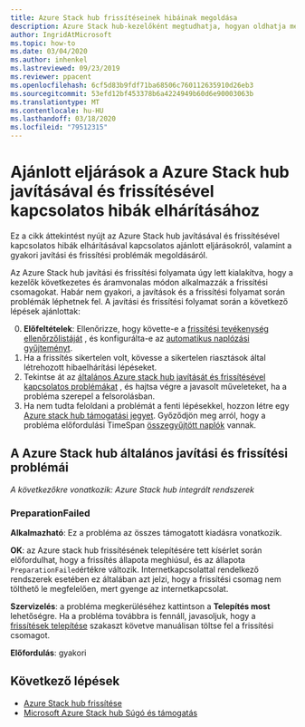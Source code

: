 ```yaml
---
title: Azure Stack hub frissítéseinek hibáinak megoldása
description: Azure Stack hub-kezelőként megtudhatja, hogyan oldhatja meg a frissítéssel kapcsolatos problémákat, hogy Azure Stack hub a lehető leggyorsabban tudjon visszatérni az éles környezetbe.
author: IngridAtMicrosoft
ms.topic: how-to
ms.date: 03/04/2020
ms.author: inhenkel
ms.lastreviewed: 09/23/2019
ms.reviewer: ppacent
ms.openlocfilehash: 6cf5d83b9fdf71ba68506c760112635910d26eb3
ms.sourcegitcommit: 53efd12bf453378b6a4224949b60d6e90003063b
ms.translationtype: MT
ms.contentlocale: hu-HU
ms.lasthandoff: 03/18/2020
ms.locfileid: "79512315"
---
```

# <a name="best-practices-for-troubleshooting-azure-stack-hub-patch-and-update-issues"></a>Ajánlott eljárások a Azure Stack hub javításával és frissítésével kapcsolatos hibák elhárításához

Ez a cikk áttekintést nyújt az Azure Stack hub javításával és frissítésével kapcsolatos hibák elhárításával kapcsolatos ajánlott eljárásokról, valamint a gyakori javítási és frissítési problémák megoldásáról.


Az Azure Stack hub javítási és frissítési folyamata úgy lett kialakítva, hogy a kezelők következetes és áramvonalas módon alkalmazzák a frissítési csomagokat. Habár nem gyakori, a javítások és a frissítési folyamat során problémák léphetnek fel. A javítási és frissítési folyamat során a következő lépések ajánlottak:

0. **Előfeltételek**: Ellenőrizze, hogy követte-e a [frissítési tevékenység ellenőrzőlistáját](release-notes-checklist.md) , és konfigurálta-e az [automatikus naplózási gyűjteményt](azure-stack-configure-automatic-diagnostic-log-collection-tzl.md).
1. Ha a frissítés sikertelen volt, kövesse a sikertelen riasztások által létrehozott hibaelhárítási lépéseket.
2. Tekintse át az [általános Azure stack hub javítását és frissítésével kapcsolatos problémákat](#common-azure-stack-hub-patch-and-update-issues) , és hajtsa végre a javasolt műveleteket, ha a probléma szerepel a felsorolásban.
3. Ha nem tudta feloldani a problémát a fenti lépésekkel, hozzon létre egy [Azure stack hub támogatási jegyet](azure-stack-help-and-support-overview-tzl.md). Győződjön meg arról, hogy a probléma előfordulási TimeSpan [összegyűjtött naplók](https://docs.microsoft.com/azure-stack/operator/azure-stack-configure-on-demand-diagnostic-log-collection) vannak.

## <a name="common-azure-stack-hub-patch-and-update-issues"></a>A Azure Stack hub általános javítási és frissítési problémái

*A következőkre vonatkozik: Azure Stack hub integrált rendszerek*

### <a name="preparationfailed"></a>PreparationFailed

**Alkalmazható**: Ez a probléma az összes támogatott kiadásra vonatkozik.

**OK**: az Azure stack hub frissítésének telepítésére tett kísérlet során előfordulhat, hogy a frissítés állapota meghiúsul, és az állapota `PreparationFailed`értékre változik. Internetkapcsolattal rendelkező rendszerek esetében ez általában azt jelzi, hogy a frissítési csomag nem tölthető le megfelelően, mert gyenge az internetkapcsolat. 

**Szervizelés**: a probléma megkerüléséhez kattintson a **Telepítés most** lehetőségre. Ha a probléma továbbra is fennáll, javasoljuk, hogy a [frissítések telepítése](azure-stack-apply-updates.md?#install-updates-and-monitor-progress) szakaszt követve manuálisan töltse fel a frissítési csomagot.

**Előfordulás**: gyakori

## <a name="next-steps"></a>Következő lépések

- [Azure Stack hub frissítése](azure-stack-updates.md)  
- [Microsoft Azure Stack hub Súgó és támogatás](azure-stack-help-and-support-overview-tzl.md)
